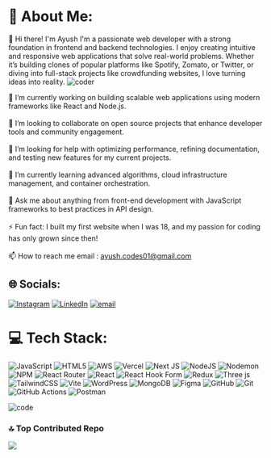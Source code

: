 # 💫 About Me:

👋 Hi there! I'm Ayush
I'm a passionate web developer with a strong foundation in frontend and backend technologies. I enjoy creating intuitive and responsive web applications that solve real-world problems. Whether it’s building clones of popular platforms like Spotify, Zomato, or Twitter, or diving into full-stack projects like crowdfunding websites, I love turning ideas into reality. ![coder](https://github.com/user-attachments/assets/24035c32-9324-4a34-a916-a439ad49cc77)


🔭 I’m currently working on building scalable web applications using modern frameworks like React and Node.js.<br><br>👯 I’m looking to collaborate on open source projects that enhance developer tools and community engagement.<br><br>🤝 I’m looking for help with optimizing performance, refining documentation, and testing new features for my current projects.<br><br>🌱 I’m currently learning advanced algorithms, cloud infrastructure management, and container orchestration.<br><br>💬 Ask me about anything from front-end development with JavaScript frameworks to best practices in API design.<br><br>⚡ Fun fact: I built my first website when I was 18, and my passion for coding has only grown since then!<br><br>📫 How to reach me email : ayush.codes01@gmail.com
                                                                                                                
                                                                              

## 🌐 Socials:
[![Instagram](https://img.shields.io/badge/Instagram-%23E4405F.svg?logo=Instagram&logoColor=white)](https://instagram.com/1_ayush_varshney) [![LinkedIn](https://img.shields.io/badge/LinkedIn-%230077B5.svg?logo=linkedin&logoColor=white)](https://linkedin.com/in/ayush-varshneyy) [![email](https://img.shields.io/badge/Email-D14836?logo=gmail&logoColor=white)](mailto:ayush.codes01@gmail.com) 

# 💻 Tech Stack:
![JavaScript](https://img.shields.io/badge/javascript-%23323330.svg?style=flat&logo=javascript&logoColor=%23F7DF1E) ![HTML5](https://img.shields.io/badge/html5-%23E34F26.svg?style=flat&logo=html5&logoColor=white) ![AWS](https://img.shields.io/badge/AWS-%23FF9900.svg?style=flat&logo=amazon-aws&logoColor=white) ![Vercel](https://img.shields.io/badge/vercel-%23000000.svg?style=flat&logo=vercel&logoColor=white) ![Next JS](https://img.shields.io/badge/Next-black?style=flat&logo=next.js&logoColor=white) ![NodeJS](https://img.shields.io/badge/node.js-6DA55F?style=flat&logo=node.js&logoColor=white) ![Nodemon](https://img.shields.io/badge/NODEMON-%23323330.svg?style=flat&logo=nodemon&logoColor=%BBDEAD) ![NPM](https://img.shields.io/badge/NPM-%23CB3837.svg?style=flat&logo=npm&logoColor=white) ![React Router](https://img.shields.io/badge/React_Router-CA4245?style=flat&logo=react-router&logoColor=white) ![React](https://img.shields.io/badge/react-%2320232a.svg?style=flat&logo=react&logoColor=%2361DAFB) ![React Hook Form](https://img.shields.io/badge/React%20Hook%20Form-%23EC5990.svg?style=flat&logo=reacthookform&logoColor=white) ![Redux](https://img.shields.io/badge/redux-%23593d88.svg?style=flat&logo=redux&logoColor=white) ![Three js](https://img.shields.io/badge/threejs-black?style=flat&logo=three.js&logoColor=white) ![TailwindCSS](https://img.shields.io/badge/tailwindcss-%2338B2AC.svg?style=flat&logo=tailwind-css&logoColor=white) ![Vite](https://img.shields.io/badge/vite-%23646CFF.svg?style=flat&logo=vite&logoColor=white) ![WordPress](https://img.shields.io/badge/WordPress-%23117AC9.svg?style=flat&logo=WordPress&logoColor=white) ![MongoDB](https://img.shields.io/badge/MongoDB-%234ea94b.svg?style=flat&logo=mongodb&logoColor=white) ![Figma](https://img.shields.io/badge/figma-%23F24E1E.svg?style=flat&logo=figma&logoColor=white) ![GitHub](https://img.shields.io/badge/github-%23121011.svg?style=flat&logo=github&logoColor=white) ![Git](https://img.shields.io/badge/git-%23F05033.svg?style=flat&logo=git&logoColor=white) ![GitHub Actions](https://img.shields.io/badge/github%20actions-%232671E5.svg?style=flat&logo=githubactions&logoColor=white) ![Postman](https://img.shields.io/badge/Postman-FF6C37?style=flat&logo=postman&logoColor=white)     

![code](https://github.com/user-attachments/assets/9532e6e4-ae42-4626-be85-e6651d96ba3c)



### 🔝 Top Contributed Repo
![](https://github-contributor-stats.vercel.app/api?username=yourxayush&limit=5&theme=dark&combine_all_yearly_contributions=true)


